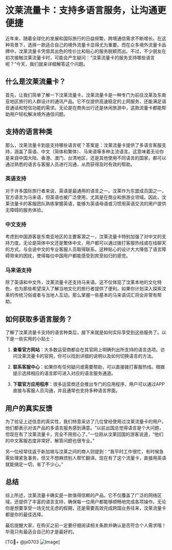 # 汶莱流量卡：支持多语言服务，让沟通更便捷

近年来，随着全球化的发展和国际旅行的日益频繁，跨境通信需求不断增长。在这种背景下，选择一款适合自己的境外流量卡显得尤为重要。而在众多境外流量卡品牌中，汶莱流量卡凭借其出色的性价比和贴心的服务脱颖而出。不过，不少朋友在初次接触汶莱流量卡时，可能会产生疑问：“汶莱流量卡的服务支持哪些语言呢？”今天，我们就来详细解答这个问题。

## 什么是汶莱流量卡？

首先，让我们简单了解一下汶莱流量卡。汶莱流量卡是一种专门为前往汶莱及东南亚地区旅行的人群设计的通讯产品。它不仅提供高速稳定的上网服务，还能满足语音通话和短信功能的需求。无论是在商务出行还是休闲旅游中，这款流量卡都能帮助用户轻松解决境外通信问题。

## 支持的语言种类

那么，汶莱流量卡到底支持哪些语言呢？答案是：汶莱流量卡提供了多语言客服支持，涵盖了英语、中文（简体和繁体）、马来语等多种主流语言。这意味着无论你是来自中国大陆、香港、澳门、台湾地区，还是其他使用不同语言的国家，都可以通过熟悉的语言与客服人员进行沟通，从而获得及时有效的帮助。

### 英语支持

对于许多国际旅行者来说，英语是最通用的语言之一。汶莱作为东盟成员国之一，官方语言为马来语，但英语也被广泛使用，尤其是在商业和旅游业领域。因此，汶莱流量卡的客服团队熟练掌握英语，能够为英语母语或习惯用英语交流的用户提供无障碍的服务体验。

### 中文支持

考虑到中国游客是东南亚地区的主要客源之一，汶莱流量卡特别加强了对中文的支持力度。无论是简体中文还是繁体中文，用户都可以通过拨打客服热线或在线聊天的方式，与会说中文的专业客服人员取得联系。这种贴心的设计大大降低了语言障碍带来的困扰，使得每位中国用户都能感受到宾至如归的感觉。

### 马来语支持

除了英语和中文外，汶莱流量卡还支持马来语。这不仅体现了汶莱本地的文化特色，也为那些希望深入了解当地文化的旅行者提供了便利。如果你计划深入探索汶莱的传统习俗或者与当地人互动，那么掌握一些基本的马来语词汇将会非常有帮助。

## 如何获取多语言服务？

了解了汶莱流量卡支持的语言种类后，接下来就是如何实际享受到这些服务了。以下是一些实用的小贴士：

1. **查看官方网站**：大多数运营商都会在其官网上明确列出所支持的语言选项。访问汶莱流量卡的官网，你可以找到详细的说明以及如何切换语言的方法。
   
2. **联系客服中心**：如果你有任何疑问或需要帮助，可以直接拨打客服热线。根据提示选择相应的语言即可进入对应的语言服务通道。
   
3. **下载官方应用程序**：很多运营商还会推出专门的应用程序，用户可以通过APP直接与客服人员沟通，并且通常也支持多种语言界面。

## 用户的真实反馈

为了验证上述信息的真实性，我们特意采访了几位曾经使用过汶莱流量卡的用户。他们都表示对该产品的多语言服务感到满意。“以前出国总觉得语言是个大问题，但现在有了汶莱流量卡，完全不用担心了。”一位刚从汶莱回国的游客说道，“他们的中文客服态度非常好，解答问题也很专业。”

另一位经常往返于新加坡与汶莱之间的商人则提到：“我平时工作很忙，有时候急需处理紧急事务，但又不想麻烦别人帮忙翻译。现在有了这个流量卡，直接用英语就能搞定一切，省了不少心。”

## 总结

综上所述，汶莱流量卡确实是一款值得信赖的产品。它不仅覆盖了广泛的网络区域，还提供了丰富的语言支持，确保每一位用户都能够顺畅地完成各项操作。无论你是想要享受一场无忧无虑的假期，还是需要高效完成跨国业务往来，汶莱流量卡都是你的最佳选择。

最后提醒大家，在购买之前一定要仔细阅读相关条款并确认是否符合个人需求哦！毕竟只有最适合自己的才是最好的。

[TG💪+ @jx0703 ![Image](https://github.com/user-attachments/assets/dbca1d08-cadb-493c-b0ec-ad6f7a83f270)]